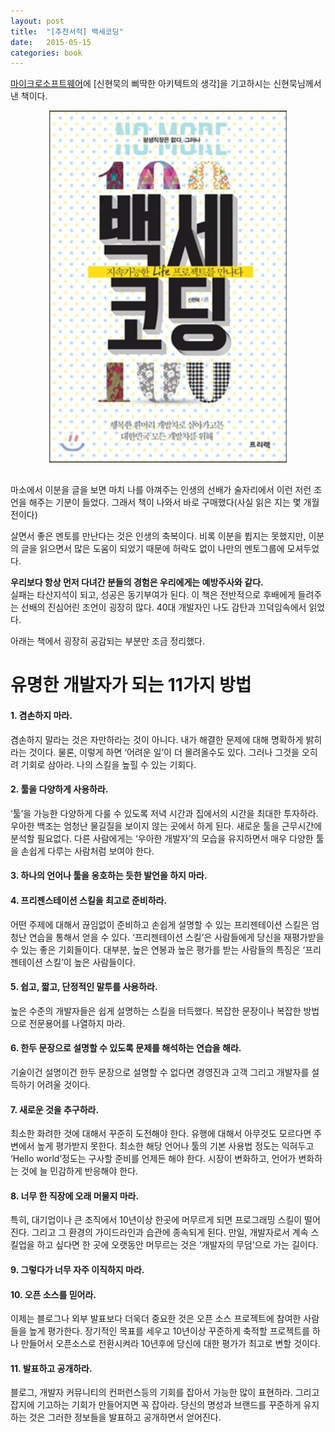 ```yaml
---
layout: post
title:  "[추천서적] 백세코딩"
date:   2015-05-15
categories: book
---
```


[마이크로소프트웨어](https://www.imaso.co.kr/)에 [신현묵의 삐딱한 아키텍트의 생각]을 기고하시는 신현묵님께서 낸 책이다.

<div style="text-align:center;margin-bottom: 30px;"><img src="/assets/images/100coding.jpg" style="width:380px"></div>  

마소에서 이분을 글을 보면 마치 나를 아껴주는 인생의 선배가 술자리에서 이런 저런 조언을 해주는 기분이 들었다.
그래서 책이 나와서 바로 구매했다(사실 읽은 지는 몇 개월전이다)  

살면서 좋은 멘토를 만난다는 것은 인생의 축복이다. 비록 이분을 뷥지는 못했지만, 이분의 글을 읽으면서 많은 도움이 되었기 때문에 허락도 없이 나만의 멘토그룹에 모셔두었다.

**우리보다 항상 먼저 다녀간 분들의 경험은 우리에게는 예방주사와 같다.**  
실패는 타산지석이 되고, 성공은 동기부여가 된다. 이 책은 전반적으로 후배에게 들려주는 선배의 진심어린 조언이 굉장히 많다.
40대 개발자인 나도 감탄과 끄덕임속에서 읽었다.  

아래는 책에서 굉장히 공감되는 부분만 조금 정리했다.

# 유명한 개발자가 되는 11가지 방법

#### 1. 겸손하지 마라.
겸손하지 말라는 것은 자만하라는 것이 아니다. 내가 해결한 문제에 대해 명확하게 밝히라는 것이다.
물론, 이렇게 하면 ‘어려운 일’이 더 몰려올수도 있다. 그러나 그것을 오히려 기회로 삼아라. 나의 스킬을 높힐 수 있는 기회다.

#### 2. 툴을 다양하게 사용하라.
‘툴’을 가능한 다양하게 다룰 수 있도록 저녁 시간과 집에서의 시간을 최대한 투자하라. 우아한 백조는 엄청난 물길질을 보이지 않는 곳에서 하게 된다.
새로운 툴을 근무시간에 분석할 필요없다. 다른 사람에게는 ‘우아한 개발자’의 모습을 유지하면서 매우 다양한 툴을 손쉽게 다루는 사람처럼 보여야 한다.

#### 3. 하나의 언어나 툴을 옹호하는 듯한 발언을 하지 마라.

#### 4. 프리젠스테이션 스킬을 최고로 준비하라.
어떤 주제에 대해서 끊임없이 준비하고 손쉽게 설명할 수 있는 프리젠테이션 스킬은 엄청난 연습을 통해서 얻을 수 있다.
‘프리젠테이션 스킬’은 사람들에게 당신을 재평가받을 수 있는 좋은 기회들이다.
대부분, 높은 연봉과 높은 평가를 받는 사람들의 특징은 ‘프리젠테이션 스킬’이 높은 사람들이다.

#### 5. 쉽고, 짧고, 단정적인 말투를 사용하라.
높은 수준의 개발자들은 쉽게 설명하는 스킬을 터득했다.
복잡한 문장이나 복잡한 방법으로 전문용어를 나열하지 마라.

#### 6. 한두 문장으로 설명할 수 있도록 문제를 해석하는 연습을 해라.
기술이건 설명이건 한두 문장으로 설명할 수 없다면 경영진과 고객 그리고 개발자를 설득하기 어려울 것이다.

#### 7. 새로운 것을 추구하라.
최소한 화려한 것에 대해서 꾸준히 도전해야 한다. 유행에 대해서 아무것도 모르다면 주변에서 높게 평가받지 못한다.
최소한 해당 언어나 툴의 기본 사용법 정도는 익혀두고 ‘Hello world’정도는 구사할 준비를 언제든 해야 한다.
시장이 변화하고, 언어가 변화하는 것에 늘 민감하게 반응해야 한다.

#### 8. 너무 한 직장에 오래 머물지 마라.
특히, 대기업이나 큰 조직에서 10년이상 한곳에 머무르게 되면 프로그래밍 스킬이 떨어진다. 그리고 그 환경의 가이드라인과 습관에 종속되게 된다. 만일, 개발자로서 계속 스킬업을 하고 싶다면 한 곳에 오랫동안 머무르는 것은 ‘개발자의 무덤’으로 가는 길이다.

#### 9. 그렇다가 너무 자주 이직하지 마라.

#### 10. 오픈 소스를 믿어라.
이제는 블로그나 외부 발표보다 더욱더 중요한 것은 오픈 소스 프로젝트에 참여한 사람들을 높게 평가한다.
장기적인 목표를 세우고 10년이상 꾸준하게 축적할 프로젝트를 하나 만들어서 오픈소스로 전환시켜라 10년후에 당신에 대한 평가가 최고로 변할 것이다.

#### 11. 발표하고 공개하라.
블로그, 개발자 커뮤니티의 컨퍼런스등의 기회를 잡아서 가능한 많이 표현하라.
그리고 잡지에 기고하는 기회가 만들어지면 꼭 잡아라. 당신의 명성과 브랜드를 꾸준하게 유지하는 것은 그러한 정보들을 발표하고 공개하면서 얻어진다.
